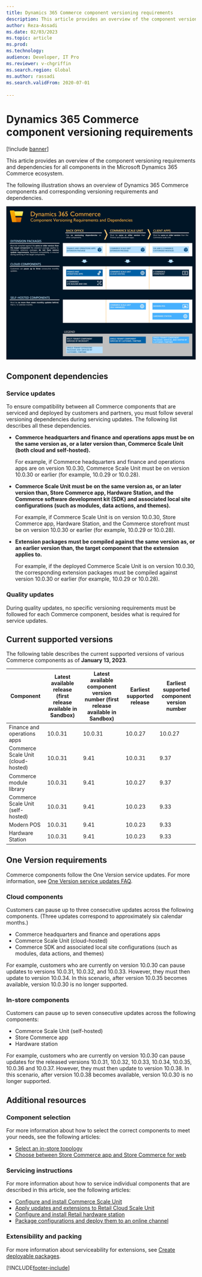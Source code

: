 ```yaml
---
title: Dynamics 365 Commerce component versioning requirements
description: This article provides an overview of the component versioning requirements and dependencies for all components in the Microsoft Dynamics 365 Commerce ecosystem.
author: Reza-Assadi
ms.date: 02/03/2023
ms.topic: article
ms.prod: 
ms.technology: 
audience: Developer, IT Pro
ms.reviewer: v-chgriffin
ms.search.region: Global
ms.author: rassadi
ms.search.validFrom: 2020-07-01

---
```


# Dynamics 365 Commerce component versioning requirements

[!include [banner](includes/banner.md)]

This article provides an overview of the component versioning requirements and dependencies for all components in the Microsoft Dynamics 365 Commerce ecosystem.

The following illustration shows an overview of Dynamics 365 Commerce components and corresponding versioning requirements and dependencies.

<a href="/dynamics365/commerce/media/commerce-component-versioning.jpg" target="_blank">![Dynamics 365 Commerce Component versioning requirements and dependencies.](./media/commerce-component-versioning.jpg)</a>

## Component dependencies

### Service updates

To ensure compatibility between all Commerce components that are serviced and deployed by customers and partners, you must follow several versioning dependencies during servicing updates. The following list describes all these dependencies.

- **Commerce headquarters and finance and operations apps must be on the same version as, or a later version than, Commerce Scale Unit (both cloud and self-hosted).**

    For example, if Commerce headquarters and finance and operations apps are on version 10.0.30, Commerce Scale Unit must be on version 10.0.30 or earlier (for example, 10.0.29 or 10.0.28).

- **Commerce Scale Unit must be on the same version as, or an later version than, Store Commerce app, Hardware Station, and the Commerce software development kit (SDK) and associated local site configurations (such as modules, data actions, and themes).**

    For example, if Commerce Scale Unit is on version 10.0.30, Store Commerce app, Hardware Station, and the Commerce storefront must be on version 10.0.30 or earlier (for example, 10.0.29 or 10.0.28).

- **Extension packages must be compiled against the same version as, or an earlier version than, the target component that the extension applies to.**

    For example, if the deployed Commerce Scale Unit is on version 10.0.30, the corresponding extension packages must be compiled against version 10.0.30 or earlier (for example, 10.0.29 or 10.0.28).

### Quality updates

During quality updates, no specific versioning requirements must be followed for each Commerce component, besides what is required for service updates.

## Current supported versions

The following table describes the current supported versions of various Commerce components as of **January 13, 2023**.

| Component | Latest available release (first release available in Sandbox) | Latest available component version number (first release available in Sandbox) | Earliest supported release | Earliest supported component version number |
|---|---|---|---|---|
| Finance and operations apps | 10.0.31 | 10.0.31 | 10.0.27 | 10.0.27 |
| Commerce Scale Unit (cloud-hosted) | 10.0.31 | 9.41 | 10.0.31 | 9.37 |
| Commerce module library | 10.0.31 | 9.41 | 10.0.27 | 9.37 |
| Commerce Scale Unit (self-hosted) | 10.0.31 | 9.41 | 10.0.23 | 9.33 |
| Modern POS | 10.0.31 | 9.41 | 10.0.23 | 9.33 |
| Hardware Station | 10.0.31 | 9.41 | 10.0.23 | 9.33 |

## One Version requirements

Commerce components follow the One Version service updates. For more information, see [One Version service updates FAQ](../fin-ops-core/fin-ops/get-started/one-version.md).

### Cloud components

Customers can pause up to three consecutive updates across the following components. (Three updates correspond to approximately six calendar months.)

- Commerce headquarters and finance and operations apps
- Commerce Scale Unit (cloud-hosted)
- Commerce SDK and associated local site configurations (such as modules, data actions, and themes)

For example, customers who are currently on version 10.0.30 can pause updates to versions 10.0.31, 10.0.32, and 10.0.33. However, they must then update to version 10.0.34. In this scenario, after version 10.0.35 becomes available, version 10.0.30 is no longer supported.

### In-store components

Customers can pause up to seven consecutive updates across the following components:
- Commerce Scale Unit (self-hosted)
- Store Commerce app
- Hardware station

For example, customers who are currently on version 10.0.30 can pause updates for the released versions 10.0.31, 10.0.32, 10.0.33, 10.0.34, 10.0.35, 10.0.36 and 10.0.37. However, they must then update to version 10.0.38. In this scenario, after version 10.0.38 becomes available, version 10.0.30 is no longer supported.

## Additional resources

### Component selection

For more information about how to select the correct components to meet your needs, see the following articles:

- [Select an in-store topology](./dev-itpro/retail-in-store-topology.md)
- [Choose between Store Commerce app and Store Commerce for web](mpos-or-cpos.md)

### Servicing instructions

For more information about how to service individual components that are described in this article, see the following articles:

- [Configure and install Commerce Scale Unit](./dev-itpro/retail-store-scale-unit-configuration-installation.md)
- [Apply updates and extensions to Retail Cloud Scale Unit](../fin-ops-core/dev-itpro/deployment/update-retail-channel.md)
- [Configure and install Retail hardware station](retail-hardware-station-configuration-installation.md)
- [Package configurations and deploy them to an online channel](./e-commerce-extensibility/package-deploy.md)
<!-- [Configure, install, and activate the Store Commerce app](retail-modern-pos-device-activation.md)-->

### Extensibility and packing

For more information about serviceability for extensions, see [Create deployable packages](./dev-itpro/retail-sdk/retail-sdk-packaging.md).


[!INCLUDE[footer-include](../includes/footer-banner.md)]

